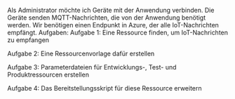 Als Administrator möchte ich Geräte mit der Anwendung verbinden. Die Geräte senden MQTT-Nachrichten, die von der Anwendung benötigt werden. Wir benötigen einen Endpunkt in Azure, der alle IoT-Nachrichten empfängt.
Aufgaben:
Aufgabe 1: Eine Ressource finden, um IoT-Nachrichten zu empfangen

Aufgabe 2: Eine Ressourcenvorlage dafür erstellen

Aufgabe 3: Parameterdateien für Entwicklungs-, Test- und Produktressourcen erstellen

Aufgabe 4: Das Bereitstellungsskript für diese Ressource erweitern

